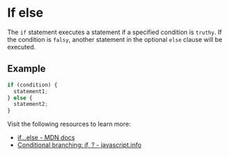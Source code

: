 # If else

The `if` statement executes a statement if a specified condition is `truthy`. If the condition is `falsy`, another statement in the optional `else` clause will be executed.

## Example

```js
if (condition) {
  statement1;
} else {
  statement2;
}
```

Visit the following resources to learn more:

- [if...else - MDN docs](https://developer.mozilla.org/en-US/docs/Web/JavaScript/Reference/Statements/if...else)
- [Conditional branching: if, ? - javascript.info](https://javascript.info/ifelse)
